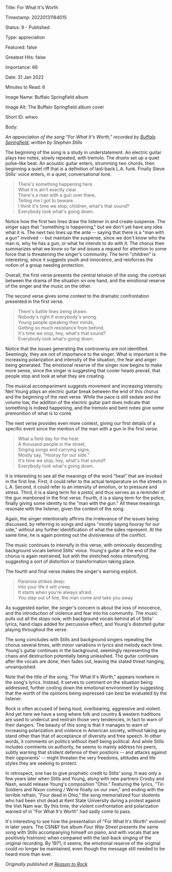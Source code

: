 Title:  For What It's Worth

Timestamp: 20220131184015

Status: 9 - Published

Type:   appreciation

Featured: false

Greatest Hits: false

Importance: 66

Date:   31 Jan 2022

Minutes to Read: 6

Image Name: Buffalo Springfield album

Image Alt: The Buffalo Springfield album cover

Short ID: whwo

Body:

*An appreciation of the song "For What It's Worth," recorded by [Buffalo Springfield](https://reasontorock/artists/buffalo_springfield.html),  written by Stephen Stills*

The beginning of the song is a study in understatement. An electric guitar plays two notes, slowly repeated, with tremolo. The drums set up a quiet pulse-like beat. An acoustic guitar enters, strumming two chords, then beginning a quiet riff that is a definition of laid-back L.A. funk. Finally Steve Stills' voice enters, in a quiet, conversational tone.

> There's something happening here.  
> What it is ain't exactly clear.  
> There's a man with a gun over there,  
> Telling me I got to beware.  
> I think it's time we stop, children, what's that sound?  
> Everybody look what's going down.  

Notice how the first two lines draw the listener in and create suspense. The singer says that "something is happening," but we don't yet have any idea what it is. The next two lines up the ante -- saying that there is a "man with a gun" involved -- but maintain the suspense, since we don't know who the man is, why he has a gun, or what he intends to do with it. The chorus then summarizes what we know so far and issues a request for attention to some force that is threatening the singer's community. The term "children" is interesting, since it suggests youth and innocence, and reinforces the notion of a group needing protection. 

Overall, the first verse presents the central tension of the song: the contrast between the drama of the situation on one hand, and the emotional reserve of the singer and the music on the other. 

The second verse gives some context to the dramatic confrontation presented in the first verse. 

> There's battle lines being drawn.  
> Nobody's right if everybody's wrong.  
> Young people speaking their minds,  
> Getting so much resistance from behind.  
> It's time we stop, hey, what's that sound?  
> Everybody look what's going down.  

Notice that the issues generating the controversy are not identified. Seemingly, they are not of importance to the singer. What is important is the increasing polarization and intensity of the situation, the fear and anger being generated. The emotional reserve of the singer now begins to make more sense, since the singer is suggesting that cooler heads prevail, that people stop and look at what they are creating. 

The musical accompaniment suggests movement and increasing intensity. Neil Young plays an electric guitar break between the end of this chorus and the beginning of the next verse. While the pace is still sedate and the volume low, the addition of the electric guitar part does indicate that something is indeed happening, and the tremolo and bent notes give some premonition of what is to come. 

The next verse provides even more context, giving our first details of a specific event since the mention of the man with a gun in the first verse. 

> What a field day for the heat.  
> A thousand people in the street,  
> Singing songs and carrying signs,  
> Mostly say, "Hooray for our side."  
> It's time we stop, hey, what's that sound?  
> Everybody look what's going down.  

It is interesting to see all the meanings of the word "heat" that are invoked in the first line. First, it could refer to the actual temperature on the streets in L.A. Second, it could refer to an intensity of emotion, or to pressure and stress. Third, it is a slang term for a pistol, and thus serves as a reminder of the gun mentioned in the first verse. Fourth, it is a slang term for the police, finally giving some identity to the "man with the gun." All these meanings resonate with the listener, given the context of the song. 

Again, the singer intentionally affirms the irrelevance of the issues being discussed, by referring to songs and signs "mostly saying hooray for our side," without any further identification of what the sides represent. At the same time, he is again pointing out the divisiveness of the conflict. 

The music continues to intensify in this verse, with ominously descending background vocals behind Stills' voice. Young's guitar at the end of the chorus is again restrained, but with the stretched notes intensifying, suggesting a sort of distortion or transformation taking place.

The fourth and final verse makes the singer's warning explicit. 

> Paranoia strikes deep:  
> Into your life it will creep.  
> It starts when you're always afraid.  
> You step out of line, the man come and take you away.  

As suggested earlier, the singer's concern is about the loss of innocence, and the introduction of violence and fear into his community. The music pulls out all the stops now, with background vocals behind all of Stills' lyrics, hand claps added for percussive effect, and Young's distorted guitar playing throughout the verse. 

The song concludes with Stills and background singers repeating the chorus several times, with minor variations in lyrics and melody each time. Young's guitar continues in the background, seemingly representing the chaos and destruction potentially being unleashed. The guitar continues after the vocals are done, then fades out, leaving the stated threat hanging, unvanquished. 

Note that the title of the song, "For What It's Worth," appears nowhere in the song's lyrics. Instead, it serves to comment on the situation being addressed, further cooling down the emotional environment by suggesting that the worth of the opinions being expressed can best be evaluated by the listener. 

Rock is often accused of being loud, overbearing, aggressive and violent. And yet here we have a song where folk and country & western traditions are used to undercut and restrain those very tendencies, in fact to warn of their dangers. The beauty of this song is that it manages to warn of increasing polarization and violence in American society, without taking any stand other than that of acceptance of diversity and free speech. In other words, it comments on politics without itself being political. And while Stills includes comments on authority, he seems to mainly address his peers, subtly warning that strident defense of their positions -- and attacks against their opponents' -- might threaten the very freedoms, attitudes and life styles they are seeking to protect.

In retrospect, one has to give prophetic credit to Stills' song. It was only a few years later when Stills and Young, along with new partners Crosby and Nash, would release Young's composition "Ohio." Featuring the lyrics, "Tin Soldiers and Nixon coming / We're finally on our own," and ending with the terrible refrain, "Four dead in Ohio," the song memorialized four students who had been shot dead at Kent State University during a protest against the Viet Nam war. By this time, the violent confrontation and polarization warned of in "For What It's Worth" had sadly come to pass. 

It's interesting to see how the presentation of "For What It's Worth" evolved in later years. The CSN&Y live album *Four Way Street* presents the same song with Stills accompanying himself on piano, and with vocals that are positively histrionic when compared with the laid-back singing of the original recording. By 1971, it seems, the emotional reserve of the original could no longer be maintained, even though the message still needed to be heard more than ever. 

*Originally published at [Reason to Rock](https://www.reasontorock.com/tracks/for_what_its_worth.html)*
